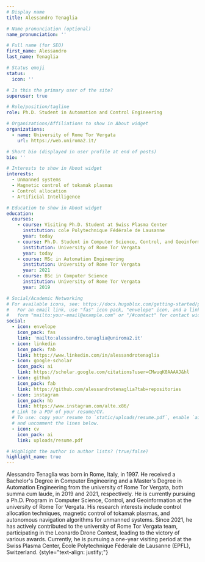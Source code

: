 ```yaml
---
# Display name
title: Alessandro Tenaglia

# Name pronunciation (optional)
name_pronunciation: ''

# Full name (for SEO)
first_name: Alessandro
last_name: Tenaglia

# Status emoji
status:
  icon: ''

# Is this the primary user of the site?
superuser: true

# Role/position/tagline
role: Ph.D. Student in Automation and Control Engineering

# Organizations/Affiliations to show in About widget
organizations:
  - name: University of Rome Tor Vergata
    url: https://web.uniroma2.it/

# Short bio (displayed in user profile at end of posts)
bio: ''

# Interests to show in About widget
interests:
  - Unmanned systems
  - Magnetic control of tokamak plasmas
  - Control allocation
  - Artificial Intelligence

# Education to show in About widget
education:
  courses:
    - course: Visiting Ph.D. Student at Swiss Plasma Center
      institution: cole Polytechnique Fédérale de Lausanne
      year: today
    - course: Ph.D. Student in Computer Science, Control, and Geoinformation
      institution: University of Rome Tor Vergata
      year: today
    - course: MSc in Automation Engineering
      institution: University of Rome Tor Vergata
      year: 2021
    - course: BSc in Computer Science
      institution: University of Rome Tor Vergata
      year: 2019

# Social/Academic Networking
# For available icons, see: https://docs.hugoblox.com/getting-started/page-builder/#icons
#   For an email link, use "fas" icon pack, "envelope" icon, and a link in the
#   form "mailto:your-email@example.com" or "/#contact" for contact widget.
social:
  - icon: envelope
    icon_pack: fas
    link: 'mailto:alessandro.tenaglia@uniroma2.it'
  - icon: linkedin
    icon_pack: fab
    link: https://www.linkedin.com/in/alessandrotenaglia
  - icon: google-scholar
    icon_pack: ai
    link: https://scholar.google.com/citations?user=CMwuqK0AAAAJ&hl
  - icon: github
    icon_pack: fab
    link: https://github.com/alessandrotenaglia?tab=repositories
  - icon: instagram
    icon_pack: hb
    link: https://www.instagram.com/alte.x86/
  # Link to a PDF of your resume/CV.
  # To use: copy your resume to `static/uploads/resume.pdf`, enable `ai` icons in `params.yaml`,
  # and uncomment the lines below.
  - icon: cv
    icon_pack: ai
    link: uploads/resume.pdf

# Highlight the author in author lists? (true/false)
highlight_name: true
---
```


Alessandro Tenaglia was born in Rome, Italy, in 1997. He received a Bachelor's Degree in Computer Engineering and a Master's Degree in Automation Engineering from the university of Rome Tor Vergata, both summa cum laude, in 2019 and 2021, respectively. He is currently pursuing a Ph.D. Program in Computer Science, Control, and Geoinformation at the university of Rome Tor Vergata.
His research interests include control allocation techniques, magnetic control of tokamak plasmas, and autonomous navigation algorithms for unmanned systems.
Since 2021, he has actively contributed to the university of Rome Tor Vergata team, participating in the Leonardo Drone Contest, leading to the victory of various awards.
Currently, he is pursuing a one-year visiting period at the Swiss Plasma Center, École Polytechnique Fédérale de Lausanne (EPFL), Switzerland.
{style="text-align: justify;"}
